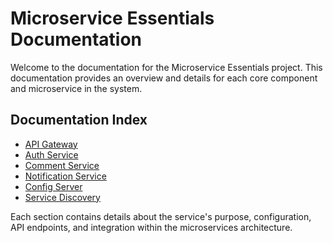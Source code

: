 # Microservice Essentials Documentation

Welcome to the documentation for the Microservice Essentials project. This documentation provides an overview and details for each core component and microservice in the system.

## Documentation Index

- [API Gateway](./api-gateway.md)
- [Auth Service](./auth-service.md)
- [Comment Service](./comment-service.md)
- [Notification Service](./notification-service.md)
- [Config Server](./config-server.md)
- [Service Discovery](./service-discovery.md)

Each section contains details about the service's purpose, configuration, API endpoints, and integration within the microservices architecture.
